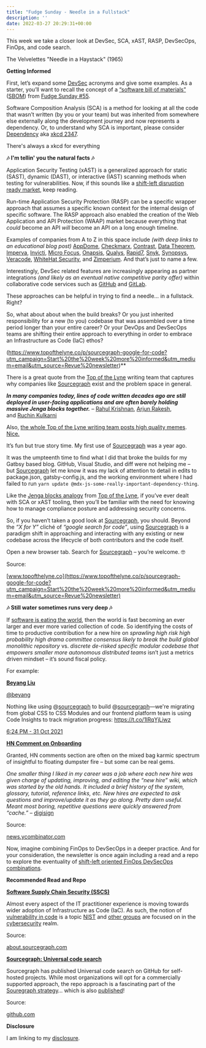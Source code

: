 ```yaml
---
title: "Fudge Sunday - Needle in a Fullstack"
description: ''
date: 2022-03-27 20:29:31+00:00
---
```


This week we take a closer look at DevSec, SCA, xAST, RASP, DevSecOps, FinOps, and code search.

The Velvelettes "Needle in a Haystack" (1965)

 **Getting Informed**

First, let’s expand some [DevSec](https://disruptops.com/devsecops-vs-devsecops/?utm_campaign=Start%20the%20week%20more%20informed&utm_medium=email&utm_source=Revue%20newsletter) acronyms and give some examples. As a starter, you’ll want to recall the concept of a [“software bill of materials”](https://www.cisa.gov/sbom?utm_campaign=Start%20the%20week%20more%20informed&utm_medium=email&utm_source=Revue%20newsletter) ([SBOM](https://www.cisa.gov/sbom?utm_campaign=Start%20the%20week%20more%20informed&utm_medium=email&utm_source=Revue%20newsletter)) from [Fudge Sunday #55](https://sunday.fudge.org/issues/fudge-sunday-everything-counts-in-ops-amounts-1073115?utm_campaign=Start%20the%20week%20more%20informed&utm_medium=email&utm_source=Revue%20newsletter).

Software Composition Analysis (SCA) is a method for looking at all the code that wasn’t written (by you or your team) but was inherited from somewhere else externally along the development journey and now represents a dependency. Or, to understand why SCA is important, please consider [Dependency](https://xkcd.com/2347/?utm_campaign=Start%20the%20week%20more%20informed&utm_medium=email&utm_source=Revue%20newsletter) aka [xkcd 2347](https://xkcd.com/2347/?utm_campaign=Start%20the%20week%20more%20informed&utm_medium=email&utm_source=Revue%20newsletter).

There's always a xkcd for everything

 **🎶 I'm tellin' you the natural facts 🎶**

Application Security Testing (xAST) is a generalized approach for static (SAST), dynamic (DAST), or interactive (IAST) scanning methods when testing for vulnerabilities. Now, if this sounds like a [shift-left disruption ready market](https://www.ibm.com/blogs/services/2022/03/13/devops-to-devsecops-a-worthwhile-investment/?utm_campaign=Start%20the%20week%20more%20informed&utm_medium=email&utm_source=Revue%20newsletter), keep reading.

Run-time Application Security Protection (RASP) can be a specific wrapper approach that assumes a specific known context for the internal design of specific software. The RASP approach also enabled the creation of the Web Application and API Protection (WAAP) market because everything that *could* become an API *will* become an API on a long enough timeline.

Examples of companies from A to Z in this space include *(with deep links to an educational blog post)* [AppDome](https://www.appdome.com/blog/avoid-the-hidden-costs-of-building-secure-mobile-apps/?utm_campaign=Start%20the%20week%20more%20informed&utm_medium=email&utm_source=Revue%20newsletter), [Checkmarx](https://checkmarx.com/blog/the-open-source-supply-chain-under-assault-new-defenses-are-required/?utm_campaign=Start%20the%20week%20more%20informed&utm_medium=email&utm_source=Revue%20newsletter), [Contrast](https://www.contrastsecurity.com/security-influencers/why-the-difference-between-sast-dast-and-iast-matters?utm_campaign=Start%20the%20week%20more%20informed&utm_medium=email&utm_source=Revue%20newsletter), [Data Theorem](https://www.datatheorem.com/blog/securing-the-ci-cd-pipeline-in-pre-production?utm_campaign=Start%20the%20week%20more%20informed&utm_medium=email&utm_source=Revue%20newsletter), [Imperva](https://www.imperva.com/blog/api-gateway-or-not-you-need-api-security/?utm_campaign=Start%20the%20week%20more%20informed&utm_medium=email&utm_source=Revue%20newsletter), [Invicti](https://www.invicti.com/blog/web-security/dast-iast-sca-deeper-coverage-single-scan/?utm_campaign=Start%20the%20week%20more%20informed&utm_medium=email&utm_source=Revue%20newsletter), [Micro Focus](https://blog.microfocus.com/digital-transformation-a-proverbial-balancing-act/?utm_campaign=Start%20the%20week%20more%20informed&utm_medium=email&utm_source=Revue%20newsletter), [Onapsis](https://onapsis.com/blog/five-reasons-why-you-need-vulnerability-management-business-critical-applications-part5?utm_campaign=Start%20the%20week%20more%20informed&utm_medium=email&utm_source=Revue%20newsletter), [Qualys](https://blog.qualys.com/qualys-insights/2022/02/15/the-unbearable-lightness-of-unaudited-supply-chains?utm_campaign=Start%20the%20week%20more%20informed&utm_medium=email&utm_source=Revue%20newsletter), [Rapid7](https://www.rapid7.com/blog/post/2022/03/02/insightappsec-github-integration-keeps-risky-code-from-reaching-production/?utm_campaign=Start%20the%20week%20more%20informed&utm_medium=email&utm_source=Revue%20newsletter), [Snyk](https://snyk.io/blog/improve-cloud-coverage-reduce-infrastructure-drift/?utm_campaign=Start%20the%20week%20more%20informed&utm_medium=email&utm_source=Revue%20newsletter), [Synopsys](https://www.synopsys.com/blogs/software-security/software-bill-of-materials-bom/?utm_campaign=Start%20the%20week%20more%20informed&utm_medium=email&utm_source=Revue%20newsletter), [Veracode](https://www.veracode.com/blog/intro-appsec/what-sbom-and-why-do-you-need-one?utm_campaign=Start%20the%20week%20more%20informed&utm_medium=email&utm_source=Revue%20newsletter), [WhiteHat Security](https://www.whitehatsec.com/blog/application-security-has-its-best-ever-chance-for-success/?utm_campaign=Start%20the%20week%20more%20informed&utm_medium=email&utm_source=Revue%20newsletter), and [Zimperium](https://blog.zimperium.com/why-the-software-bill-of-materialssbom-must-extend-to-the-mobile-app-supply-chain/?utm_campaign=Start%20the%20week%20more%20informed&utm_medium=email&utm_source=Revue%20newsletter). And that’s just to name a few.

Interestingly, DevSec related features are increasingly appearing as partner integrations *(and likely as an eventual native competitive parity offer)* within collaborative code services such as [GitHub](https://github.blog/2022-02-22-github-advisory-database-now-open-to-community-contributions/?utm_campaign=Start%20the%20week%20more%20informed&utm_medium=email&utm_source=Revue%20newsletter) and [GitLab](https://about.gitlab.com/blog/2022/02/16/a-community-driven-advisory-database/?utm_campaign=Start%20the%20week%20more%20informed&utm_medium=email&utm_source=Revue%20newsletter).

These approaches can be helpful in trying to find a needle… in a fullstack. Right?

So, what about about when the build breaks? Or you just inherited responsibility for a new (to you) codebase that was assembled over a time period longer than your entire career? Or your DevOps and DevSecOps teams are shifting their entire approach to everything in order to embrace an Infrastructure as Code (IaC) ethos?

(https://www.topofthelyne.co/p/sourcegraph-google-for-code?utm_campaign=Start%20the%20week%20more%20informed&utm_medium=email&utm_source=Revue%20newsletter)**

There is a great quote from the [Top of the Lyne](https://www.topofthelyne.co/p/sourcegraph-google-for-code?s=r&utm_campaign=Start%20the%20week%20more%20informed&utm_medium=email&utm_source=Revue%20newsletter) writing team that captures why companies like [Sourcegraph](https://sourcegraph.com/search?utm_campaign=Start%20the%20week%20more%20informed&utm_medium=email&utm_source=Revue%20newsletter) exist and the problem space in general.

***In many companies today, lines of code written decades ago are still deployed in user-facing applications and are often barely holding massive Jenga blocks together.*** – [Rahul Krishnan](https://substack.com/profile/50015753-rahul-krishnan?utm_campaign=Start%20the%20week%20more%20informed&utm_medium=email&utm_source=Revue%20newsletter), [Arjun Rakesh](https://substack.com/profile/44710481-arjun-rakesh?utm_campaign=Start%20the%20week%20more%20informed&utm_medium=email&utm_source=Revue%20newsletter), and [Ruchin Kulkarni](https://substack.com/profile/45698552-ruchin-kulkarni?utm_campaign=Start%20the%20week%20more%20informed&utm_medium=email&utm_source=Revue%20newsletter)

Also, [the whole Top of the Lyne writing team posts high quality memes](https://www.topofthelyne.co/p/sourcegraph-google-for-code?utm_campaign=Start%20the%20week%20more%20informed&utm_medium=email&utm_source=Revue%20newsletter). [Nice.](https://www.topofthelyne.co/p/sourcegraph-google-for-code?utm_campaign=Start%20the%20week%20more%20informed&utm_medium=email&utm_source=Revue%20newsletter)

It’s fun but true story time. My first use of [Sourcegraph](https://sourcegraph.com/search?utm_campaign=Start%20the%20week%20more%20informed&utm_medium=email&utm_source=Revue%20newsletter) was a year ago.

It was the umpteenth time to find what I did that broke the builds for my Gatbsy based blog. GitHub, Visual Studio, and diff were not helping me – but [Sourcegraph](https://sourcegraph.com/search?utm_campaign=Start%20the%20week%20more%20informed&utm_medium=email&utm_source=Revue%20newsletter) let me know it was my lack of attention to detail in edits to package.json, gatsby-config.js, and the working environment where I had failed to run `yarn update @mdx-js-some-really-important-dependency-thing`.

Like the [Jenga blocks analogy](https://www.topofthelyne.co/p/sourcegraph-google-for-code?s=r&utm_campaign=Start%20the%20week%20more%20informed&utm_medium=email&utm_source=Revue%20newsletter) from [Top of the Lyne](https://www.topofthelyne.co/p/sourcegraph-google-for-code?s=r&utm_campaign=Start%20the%20week%20more%20informed&utm_medium=email&utm_source=Revue%20newsletter), if you’ve ever dealt with SCA or xAST tooling, then you’ll be familiar with the need for knowing how to manage compliance posture and addressing security concerns.

So, if you haven’t taken a good look at [Sourcegraph](https://sourcegraph.com/search?utm_campaign=Start%20the%20week%20more%20informed&utm_medium=email&utm_source=Revue%20newsletter), you should. Beyond the *“X for Y”* cliché of *“google search for code”*, using [Sourcegraph](https://sourcegraph.com/search?utm_campaign=Start%20the%20week%20more%20informed&utm_medium=email&utm_source=Revue%20newsletter) is a paradigm shift in approaching and interacting with any existing or new codebase across the lifecycle of both contributors and the code itself.

Open a new browser tab. Search for [Sourcegraph](https://sourcegraph.com/search?utm_campaign=Start%20the%20week%20more%20informed&utm_medium=email&utm_source=Revue%20newsletter) – you’re welcome. 🤓

Source:

[www.topofthelyne.co](https://www.topofthelyne.co/p/sourcegraph-google-for-code?utm_campaign=Start%20the%20week%20more%20informed&utm_medium=email&utm_source=Revue%20newsletter)

 **🎶 Still water sometimes runs very deep 🎶**

If [software is eating the world](https://fudge.org/archive/social-telecom-2030/?utm_campaign=Start%20the%20week%20more%20informed&utm_medium=email&utm_source=Revue%20newsletter), then the world is fast becoming an ever larger and ever more varied collection of code. So identifying the costs of time to productive contribution for a new hire on *sprawling high risk high probability high drama committee consensus likely to break the build global monolithic repository* vs. *discrete de-risked specific modular codebase that empowers smaller more autonomous distributed teams* isn’t just a metrics driven mindset – it’s sound fiscal policy.

For example:

**[Beyang Liu](https://twitter.com/beyang/status/1454937232368832522)**

[@beyang](https://twitter.com/beyang/status/1454937232368832522)

Nothing like using @[sourcegraph](https://twitter.com/sourcegraph) to build @[sourcegraph](https://twitter.com/sourcegraph)—we're migrating from global CSS to CSS Modules and our frontend platform team is using Code Insights to track migration progress: <https://t.co/1lRqYjLiwz>

 [6:24 PM - 31 Oct 2021](https://twitter.com/beyang/status/1454937232368832522)

**[HN Comment on Onboarding](https://news.ycombinator.com/item?id=30814406&utm_campaign=Start%20the%20week%20more%20informed&utm_medium=email&utm_source=Revue%20newsletter)**

Granted, HN comments section are often on the mixed bag karmic spectrum of insightful to floating dumpster fire – but some can be real gems.

*One smaller thing I liked in my career was a job where each new hire was given charge of updating, improving, and editing the “new hire” wiki, which was started by the old hands. It included a brief history of the system, glossary, tutorial, reference links, etc. New hires are expected to ask questions and improve/update it as they go along. Pretty darn useful. Meant most boring, repetitive questions were quickly answered from “cache.”* – [digisign](https://news.ycombinator.com/user?id=digisign&utm_campaign=Start%20the%20week%20more%20informed&utm_medium=email&utm_source=Revue%20newsletter)

Source:

[news.ycombinator.com](https://news.ycombinator.com/item?id=30814406&utm_campaign=Start%20the%20week%20more%20informed&utm_medium=email&utm_source=Revue%20newsletter)

Now, imagine combining FinOps to DevSecOps in a deeper practice. And for your consideration, the newsletter is once again including a read and a repo to explore the eventuality of [shift-left oriented FinOps DevSecOps combinations](https://sunday.fudge.org/issues/fudge-sunday-once-in-a-pipeline-1084136?utm_campaign=Start%20the%20week%20more%20informed&utm_medium=email&utm_source=Revue%20newsletter).

 **Recommended Read and Repo**

**[Software Supply Chain Security (SSCS)](https://about.sourcegraph.com/blog/real-weakest-link-in-software-supply-chain-security/?utm_campaign=Start%20the%20week%20more%20informed&utm_medium=email&utm_source=Revue%20newsletter)**

Almost every aspect of the IT practitioner experience is moving towards wider adoption of Infrastructure as Code (IaC). As such, the notion of [vulnerability in code](https://github.blog/2020-09-02-secure-your-software-supply-chain-and-protect-against-supply-chain-threats-github-blog/?utm_campaign=Start%20the%20week%20more%20informed&utm_medium=email&utm_source=Revue%20newsletter) is a topic [NIST](https://www.nist.gov/itl/executive-order-improving-nations-cybersecurity/software-supply-chain-security?utm_campaign=Start%20the%20week%20more%20informed&utm_medium=email&utm_source=Revue%20newsletter) and [other groups](https://www.dhs.gov/publication/assessment-critical-supply-chains-supporting-us-ict-industry?utm_campaign=Start%20the%20week%20more%20informed&utm_medium=email&utm_source=Revue%20newsletter) are focused on in the [cybersecurity](https://www.cisa.gov/ict-supply-chain-library?utm_campaign=Start%20the%20week%20more%20informed&utm_medium=email&utm_source=Revue%20newsletter) realm.

Source:

[about.sourcegraph.com](https://about.sourcegraph.com/blog/real-weakest-link-in-software-supply-chain-security/?utm_campaign=Start%20the%20week%20more%20informed&utm_medium=email&utm_source=Revue%20newsletter)

**[Sourcegraph: Universal code search](https://github.com/sourcegraph/sourcegraph?utm_campaign=Start%20the%20week%20more%20informed&utm_medium=email&utm_source=Revue%20newsletter)**

Sourcegraph has published Universal code search on GitHub for self-hosted projects. While most organizations will opt for a commercially supported approach, the repo approach is a fascinating part of the [Souregraph strategy](https://handbook.sourcegraph.com/strategy-goals/strategy/?utm_campaign=Start%20the%20week%20more%20informed&utm_medium=email&utm_source=Revue%20newsletter)… which is also [published](https://handbook.sourcegraph.com/strategy-goals/strategy/?utm_campaign=Start%20the%20week%20more%20informed&utm_medium=email&utm_source=Revue%20newsletter)!

Source:

[github.com](https://github.com/sourcegraph/sourcegraph?utm_campaign=Start%20the%20week%20more%20informed&utm_medium=email&utm_source=Revue%20newsletter)

 **Disclosure**

I am linking to my [disclosure](https://jaycuthrell.com/disclosure/?utm_campaign=sunday.fudge.org&utm_medium=email&utm_source=Revue%20newsletter).
